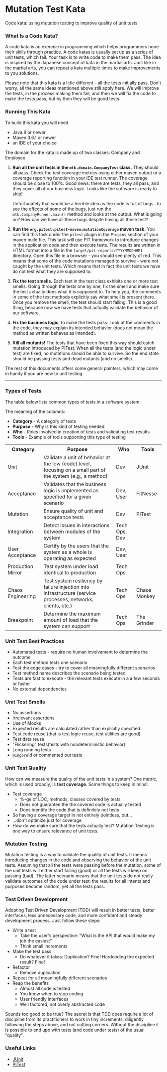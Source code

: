# Mutation Test Kata
Code kata: using mutation testing to improve quality of unit tests 

### What Is a Code Kata?
A code kata is an exercise in programming which helps programmers hone their skills through practice. A code katas is usually set up as a series of unit tests, which fail. Your task is to write code to make them pass. The idea is inspired by the Japanese concept of kata in the martial arts. Just like in the martial arts, you can repeat a kata multiple times to make improvements to you solutions. 
 
Please note that this kata is a little different - all the tests initially pass. Don't worry, all the same ideas mentioned above still apply here. We will improve the tests, in the process making them fail, and then we will fix the code to make the tests pass, but by then they will be good tests. 

### Running This Kata
To build this kata you will need
* Java 8 or newer
* Maven 3.6.1 or newer
* an IDE of your choice

The domain for the kata is made up of two classes: Company and Employee.

1.  **Run all the unit tests in the `mtk.domain.CompanyTest` class.** They should all pass. Check the test coverage metrics using either maven output or a coverage reporting function in your IDE test runner. The coverage should be close to 100%. Good news: there are tests, they all pass, and they cover all of our business logic. Looks like the software is ready to ship!

    Unfortunately that would be a terrible idea as the code is full of bugs. To see the effects of some of the bugs, just run the `mtk.CompanyRunner.main()` method and looks at the output. What is going on? How can we have all these bugs despite having all these test?

2.  **Run the `org.pitest:pitest-maven:mutationCoverage` maven task.** You can find this task under the `pitest` plugin in the `Plugins` section of your maven build file. This task will use PIT framework to introduce changes in the application code and then execute tests. The results are written in HTML format into a file in the `target/pit-reports/YYYYMMDDHHMI` directory. Open this file in a browser - you should see plenty of red. This means that some of the code mutations managed to survive - were not caught by the unit tests. Which means that in fact the unit tests we have do not test what they are supposed to.

3.  **Fix the test smells.** Each test in the test class exhibits one or more test smells. Going through the tests one by one, fix the smell and make sure the test actually does what it is supposed to. To help you, the comments in some of the test methods explicitly say what smell is present there. Once you remove the smell, the test should start failing. This is a good thing, because now we have tests that actually validate the behavior of our software. 

4.  **Fix the business logic**, to make the tests pass. Look at the comments in the code, they may explain its intended behavior (does not mean the method as written behaves as intended). 

5.   **Kill all mutants!** The tests that have been fixed this way should catch mutation introduced by PITest. When all the tests (and the logic under test) are fixed, no mutations should be able to survive. So the end state should be passing tests and dead mutants (and no smells).

The rest of this documents offers some general pointers, which may come in handy if you are new to unit testing.

------------------------------------------------
### Types of Tests
The table below lists common types of tests in a software system.

The meaning of the columns:
* **Category** - A category of tests
* **Purpose** - Why is this kind of testing needed
* **Who** - Roles involved in creation of tests and validating test results  
* **Tools** - Example of tools supporting this type of testing
<table>
  <tr>
    <th>Category</th> <th>Purpose</th> <th>Who</th> <th>Tools</th>
  </tr>
  <tr>
    <td>Unit</td>
    <td>Validate a unit of behavior at the low (code) level, focusing on a small part of the system (e.g., a method)</td>
    <td>Dev</td>
    <td>JUnit</td>
  </tr>
  <tr>
    <td>Acceptance</td>
    <td>Validates that the business logic is implemented as specified for a given scenario</td>
    <td>Dev, User</td>
    <td>FitNesse</td>
  </tr>
  <tr>
    <td>Mutation</td>
    <td>Ensure quality of unit and acceptance tests</td>
    <td>Dev</td>
    <td>PITest</td>
  </tr>
  <tr>
    <td>Integration</td>
    <td>Detect issues in interactions between modules of the system</td>
    <td>Tech Ops, Dev</td>
    <td></td>
  </tr>
  <tr>
    <td>User Acceptance</td>
    <td>Certify by the users that the system as a whole is operating as expected</td>
    <td>Dev, User</td>
    <td></td>
  </tr>
  <tr>
    <td>Production Mirror</td>
    <td>Test system under load identical to production</td>
    <td>Tech Ops</td>
    <td></td>
  </tr>
  <tr>
    <td>Chaos Engineering</td>
    <td>Test system resiliency by failure injection into infrastructure (service processes, networks, clients, etc.)</td>
    <td>Tech Ops</td>
    <td>Chaos Monkey</td>
  </tr>
  <tr>
    <td>Breakpoint</td>
    <td>Determine the maximum amount of load that the system can support</td>
    <td>Tech Ops</td>
    <td>The Grinder</td>
  </tr>
</table>

### Unit Test Best Practices
* Automated tests - require no human involvement to determine the outcome
* Each test method tests one scenario
* Test the edge cases - try to cover all meaningfully different scenarios
* Test method name describes the scenario being tested
* Tests are fast to execute - the relevant tests execute in a a few seconds or faster  
* No external dependencies

### Unit Test Smells
* No assertions
* Irrelevant assertions 
* Use of Mocks
* Expected results are calculated rather than explicitly specified
* Test code reuse (that is test logic reuse, test utilities are good)
* Test data reuse
* "Flickering" tests(tests with nondeterministic behavior)
* Long running tests
* `@Ingore`'d or commented out tests

### Unit Test Quality
How can we measure the quality of the unit tests in a system? One metric, which is used broadly, is **test coverage**. Some things to keep in mind:
* Test coverage
    * %-ge of LOC, methods, classes covered by tests
    * Does not guarantee the the covered code is actually tested
    * Does identify the code that is definitely not tests
* So having a coverage target in not entirely pointless, but...
* ...don't optimize just for coverage
* How do we make sure that the tests actually test? Mutation Testing is one way to ensure relevance of unit tests.

### Mutation Testing
Mutation testing is a way to validate the quality of unit tests. It means introducing changes in the code and observing the behavior of the unit tests. Assuming that all the tests were passing before the mutation, some of the unit tests will either start failing (good) or all the tests will keep on passing (bad). The latter scenario means that the unit tests do not really validate outcomes of the code under test: the results for all intents and purposes become random, yet all the tests pass.   

### Test Driven Development
Adopting Test Driven Development (TDD) will result in better tests, better interfaces, less unnecessary code, and more confident and steady development process. Just follow these steps:

* Write a test
    * Take the user's perspective: "What is the API that would make my job the easiest"
    * Think small increments
* Make the test pass
    * Do whatever it takes: Duplication? Fine! Hardcoding the expected result? Fine!
* Refactor
    * Remove duplication
* Repeat for all meaningfully different scenarios
* Reap the benefits
    * Almost all code is tested
    * You know when to stop coding
    * User friendly interfaces
    * Well factored, not overly abstracted code

Sounds too good to be true? The secret is that TDD does require a lot of discipline from its practitioners to work in tiny increments, diligently following the steps above, and not cutting corners. Without the discipline it is possible to end upo with tests (and code under tests) of the usual "quality".

### Useful Links
* [JUnit](http://junit.org)
* [PITest](http://pitest.org)